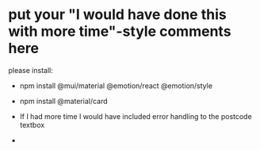 # put your "I would have done this with more time"-style comments here

please install: 
- npm install @mui/material @emotion/react @emotion/style 
- npm install @material/card


- If I had more time I would have included error handling to the postcode textbox
- 
